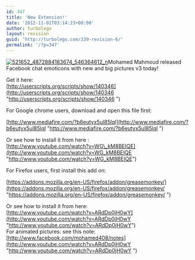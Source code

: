 ```yaml
---
id: 347
title: 'New Extension!'
date: '2012-11-01T03:14:23+00:00'
author: turbolego
layout: revision
guid: 'http://turbolego.com/339-revision-6/'
permalink: '/?p=347'
---
```


[![](https://turbolego.com/wp-content/uploads/2012/11/521652_4872884183674_546364612_n.jpeg "521652_4872884183674_546364612_n")](https://turbolego.com/wp-content/uploads/2012/11/521652_4872884183674_546364612_n.jpeg)Mohamed Mahmoud released Facebook chat emoticons with new and big pictures v3 today!

Get it here:  
[http://userscripts.org/scripts/show/140346](http://userscripts.org/scripts/show/140346  "http://userscripts.org/scripts/show/140346 ")

For Google chrome users, download and open this file first:

[http://www.mediafire.com/?b6eutyx5ul85lql](http://www.mediafire.com/?b6eutyx5ul85lql   "http://www.mediafire.com/?b6eutyx5ul85lql  ")

Or see how to install it from here :  
[http://www.youtube.com/watch?v=WG\_kM8BEIQE](http://www.youtube.com/watch?v=WG_kM8BEIQE "http://www.youtube.com/watch?v=WG_kM8BEIQE")

For Firefox users, first install this add on:

[https://addons.mozilla.org/en-US/firefox/addon/greasemonkey/](https://addons.mozilla.org/en-US/firefox/addon/greasemonkey/   "https://addons.mozilla.org/en-US/firefox/addon/greasemonkey/  ")

Or see how to install it from here:  
[http://www.youtube.com/watch?v=ARdDp0jH0wY](http://www.youtube.com/watch?v=ARdDp0jH0wY "http://www.youtube.com/watch?v=ARdDp0jH0wY")  
For animated pictures: see this note:  
[http://www.facebook.com/mohamed408/notes](http://www.youtube.com/watch?v=ARdDp0jH0wY   "http://www.youtube.com/watch?v=ARdDp0jH0wY  ")
